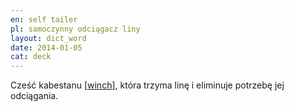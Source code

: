 ```yaml
---
en: self tailer
pl: samoczynny odciągacz liny
layout: dict_word
date: 2014-01-05
cat: deck
---
```


Cześć kabestanu [[winch](/dict/winch.html)], która trzyma linę i eliminuje potrzebę jej odciągania.